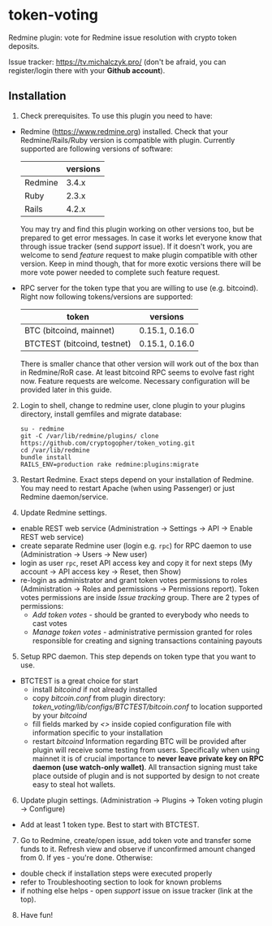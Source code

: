 # token-voting

Redmine plugin: vote for Redmine issue resolution with crypto token deposits.

Issue tracker: https://tv.michalczyk.pro/ (don't be afraid, you can register/login there with your __Github account__).

## Installation

1. Check prerequisites. To use this plugin you need to have:
* Redmine (https://www.redmine.org) installed. Check that your Redmine/Rails/Ruby version is compatible with plugin. Currently supported are following versions of software:

  |        |versions |
  |--------|---------|
  |Redmine |3.4.x    |
  |Ruby    |2.3.x    |
  |Rails   |4.2.x    |

  You may try and find this plugin working on other versions too, but be prepared to get error messages. In case it works let everyone know that through issue tracker (send _support_ issue). If it doesn't work, you are welcome to send _feature_ request to make plugin compatible with other version. Keep in mind though, that for more exotic versions there will be more vote power needed to complete such feature request.

* RPC server for the token type that you are willing to use (e.g. bitcoind). Right now following tokens/versions are supported:

  |token                        |versions               |
  |-----------------------------|-----------------------|
  |BTC (bitcoind, mainnet)      |0.15.1, 0.16.0         |
  |BTCTEST (bitcoind, testnet)  |0.15.1, 0.16.0         |

  There is smaller chance that other version will work out of the box than in Redmine/RoR case. At least bitcoind RPC seems to evolve fast right now. Feature requests are welcome.
Necessary configuration will be provided later in this guide.

2. Login to shell, change to redmine user, clone plugin to your plugins directory, install gemfiles and migrate database:
   ```
   su - redmine
   git -C /var/lib/redmine/plugins/ clone https://github.com/cryptogopher/token_voting.git
   cd /var/lib/redmine
   bundle install
   RAILS_ENV=production rake redmine:plugins:migrate
   ```

3. Restart Redmine. Exact steps depend on your installation of Redmine. You may need to restart Apache (when using Passenger) or just Redmine daemon/service.

4. Update Redmine settings.
* enable REST web service (Administration -> Settings -> API -> Enable REST web service)
* create separate Redmine user (login e.g. `rpc`) for RPC daemon to use (Administration -> Users -> New user)
* login as user `rpc`, reset API access key and copy it for next steps (My account -> API access key -> Reset, then Show)
* re-login as administrator and grant token votes permissions to roles (Administration -> Roles and permissions -> Permissions report). Token votes permissions are inside _Issue tracking_ group. There are 2 types of permissions:
  * _Add token votes_ - should be granted to everybody who needs to cast votes
  * _Manage token votes_ - administrative permission granted for roles responsible for creating and signing transactions containing payouts

5. Setup RPC daemon. This step depends on token type that you want to use.
* BTCTEST is a great choice for start
  * install _bitcoind_ if not already installed
  * copy _bitcoin.conf_ from plugin directory: _token_voting/lib/configs/BTCTEST/bitcoin.conf_ to location supported by your _bitcoind_
  * fill fields marked by _<>_ inside copied configuration file with information specific to your installation
  * restart _bitcoind_
Information regarding BTC will be provided after plugin will receive some testing from users. Specifically when using mainnet it is of crucial importance to __never leave private key on RPC daemon (use watch-only wallet)__. All transaction signing must take place outside of plugin and is not supported by design to not create easy to steal hot wallets.

6. Update plugin settings. (Administration -> Plugins -> Token voting plugin -> Configure)
* Add at least 1 token type. Best to start with BTCTEST.

7. Go to Redmine, create/open issue, add token vote and transfer some funds to it. Refresh view and observe if unconfirmed amount changed from 0. If yes - you're done. Otherwise:
* double check if installation steps were executed properly
* refer to Troubleshooting section to look for known problems
* if nothing else helps - open _support_ issue on issue tracker (link at the top).

8. Have fun!
